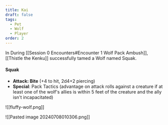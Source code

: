 ```yaml
---
title: Kai
draft: false
tags:
  - Pet
  - Wolf
  - Player
order: 2
---
```


In During [[Session 0 Encounters#Encounter 1 Wolf Pack Ambush]], [[Thistle the Kenku]] successfully tamed a Wolf named Squak.

#### Squak

- **Attack: Bite** (+4 to hit, 2d4+2 piercing)
- **Special**: Pack Tactics (advantage on attack rolls against a creature if at least one of the wolf's allies is within 5 feet of the creature and the ally isn't incapacitated)

![[fluffy-wolf.png]]

![[Pasted image 20240708010306.png]]
